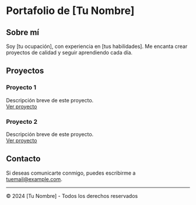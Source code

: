 # Portafolio de [Tu Nombre]

## Sobre mí
Soy [tu ocupación], con experiencia en [tus habilidades]. Me encanta crear proyectos de calidad y seguir aprendiendo cada día.

## Proyectos

### Proyecto 1
Descripción breve de este proyecto.  
[Ver proyecto](https://link-a-tu-proyecto.com)

### Proyecto 2
Descripción breve de este proyecto.  
[Ver proyecto](https://link-a-tu-proyecto.com)

<!-- Agrega más proyectos según necesites -->

## Contacto
Si deseas comunicarte conmigo, puedes escribirme a [tuemail@example.com](mailto:tuemail@example.com).

---

&copy; 2024 [Tu Nombre] - Todos los derechos reservados

